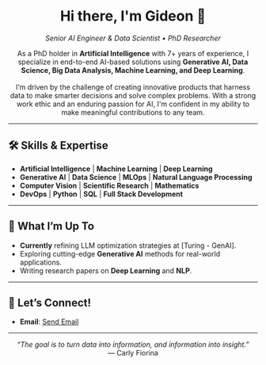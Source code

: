 <!-- Banner or greeting -->
<h1 align="center">Hi there, I'm Gideon 👋</h1>
<p align="center">
  <em>Senior AI Engineer & Data Scientist • PhD Researcher</em>
</p>

<!-- Short summary / profile section -->
<p align="center">
  As a PhD holder in <strong>Artificial Intelligence</strong> with 7+ years of experience, I specialize in end-to-end AI-based solutions using <strong>Generative AI, Data Science, Big Data Analysis, Machine Learning, and Deep Learning</strong>. 
  <br><br>
  I’m driven by the challenge of creating innovative products that harness data to make smarter decisions and solve complex problems. 
  With a strong work ethic and an enduring passion for AI, I'm confident in my ability to make meaningful contributions to any team.
</p>

---

## 🛠️ Skills & Expertise

- **Artificial Intelligence** | **Machine Learning** | **Deep Learning**  
- **Generative AI** | **Data Science** | **MLOps** | **Natural Language Processing**  
- **Computer Vision** | **Scientific Research** | **Mathematics**  
- **DevOps** | **Python** | **SQL** | **Full Stack Development**

---

## 🌱 What I’m Up To
- **Currently** refining LLM optimization strategies at [Turing - GenAI].
- Exploring cutting-edge **Generative AI** methods for real-world applications.
- Writing research papers on **Deep Learning** and **NLP**.

---

## 🤝 Let’s Connect!
- **Email**: [Send Email](mailto:mengaraaxel@gmail.com)  

---

<p align="center">
  <em>“The goal is to turn data into information, and information into insight.”</em>
  <br>
  — Carly Fiorina
</p>
